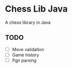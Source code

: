 Chess Lib Java
==============

A chess library in Java

TODO
----

- [ ] Move validation
- [ ] Game history
- [ ] Pgn parsing